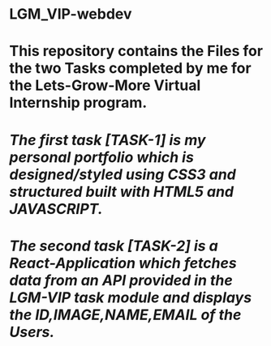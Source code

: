 # LGM_VIP-webdev
# This repository contains the Files for the two Tasks completed by me for the Lets-Grow-More Virtual Internship program.

# **_The first task [TASK-1] is my personal portfolio which is designed/styled using CSS3 and structured built with HTML5 and JAVASCRIPT._**

# **_The second task [TASK-2] is a React-Application which fetches data from an API provided in the LGM-VIP task module and displays the ID,IMAGE,NAME,EMAIL of the Users._**
